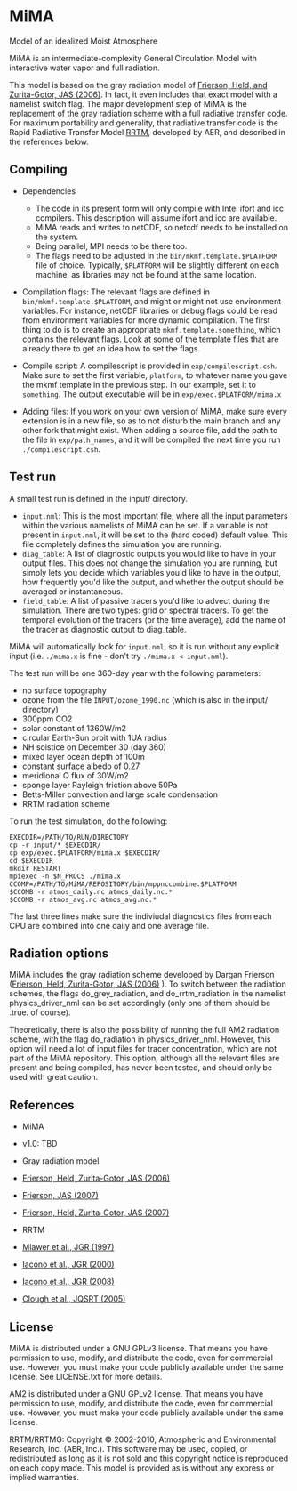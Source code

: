 # MiMA
Model of an idealized Moist Atmosphere

MiMA is an intermediate-complexity General Circulation Model with interactive water vapor and full radiation.

This model is based on the gray radiation model of [Frierson, Held, and Zurita-Gotor, JAS (2006)](http://journals.ametsoc.org/doi/abs/10.1175/JAS3753.1).
In fact, it even includes that exact model with a namelist switch flag. The major development step of MiMA is the replacement of the gray radiation scheme with a full radiative transfer code. For maximum portability and generality, that radiative transfer code is the Rapid Radiative Transfer Model [RRTM](http://rtweb.aer.com/rrtm_frame.html), developed by AER, and described in the references below.


## Compiling

* Dependencies
  * The code in its present form will only compile with Intel ifort and icc compilers. This description will assume ifort and icc are available.
  * MiMA reads and writes to netCDF, so netcdf needs to be installed on the system.
  * Being parallel, MPI needs to be there too.
  * The flags need to be adjusted in the `bin/mkmf.template.$PLATFORM` file of choice. Typically, `$PLATFORM` will be slightly different on each machine, as libraries may not be found at the same location.

* Compilation flags: The relevant flags are defined in `bin/mkmf.template.$PLATFORM`, and might or might not use environment variables. For instance, netCDF libraries or debug flags could be read from environment variables for more dynamic compilation. The first thing to do is to create an appropriate `mkmf.template.something`, which contains the relevant flags. Look at some of the template files that are already there to get an idea how to set the flags.

* Compile script: A compilescript is provided in `exp/compilescript.csh`. Make sure to set the first variable, `platform`, to whatever name you gave the mkmf template in the previous step. In our example, set it to `something`. The output executable will be in `exp/exec.$PLATFORM/mima.x`

* Adding files: If you work on your own version of MiMA, make sure every extension is in a new file, so as to not disturb the main branch and any other fork that might exist. When adding a source file, add the path to the file in `exp/path_names`, and it will be compiled the next time you run `./compilescript.csh`.



## Test run

A small test run is defined in the input/ directory.
* `input.nml`: This is the most important file, where all the input parameters within the various namelists of MiMA can be set. If a variable is not present in `input.nml`, it will be set to the (hard coded) default value. This file completely defines the simulation you are running.
* `diag_table`: A list of diagnostic outputs you would like to have in your output files. This does not change the simulation you are running, but simply lets you decide which variables you'd like to have in the output, how frequently you'd like the output, and whether the output should be averaged or instantaneous.
* `field_table`: A list of passive tracers you'd like to advect during the simulation. There are two types: grid or spectral tracers. To get the temporal evolution of the tracers (or the time average), add the name of the tracer as diagnostic output to diag_table.

MiMA will automatically look for `input.nml`, so it is run without any explicit input (i.e. ``./mima.x`` is fine - don't try ``./mima.x < input.nml``).

The test run will be one 360-day year with the following parameters:
* no surface topography
* ozone from the file `INPUT/ozone_1990.nc` (which is also in the input/ directory)
* 300ppm CO2
* solar constant of 1360W/m2
* circular Earth-Sun orbit with 1UA radius
* NH solstice on December 30 (day 360)
* mixed layer ocean depth of 100m
* constant surface albedo of 0.27
* meridional Q flux of 30W/m2
* sponge layer Rayleigh friction above 50Pa
* Betts-Miller convection and large scale condensation
* RRTM radiation scheme

To run the test simulation, do the following:
```
EXECDIR=/PATH/TO/RUN/DIRECTORY
cp -r input/* $EXECDIR/
cp exp/exec.$PLATFORM/mima.x $EXECDIR/
cd $EXECDIR
mkdir RESTART
mpiexec -n $N_PROCS ./mima.x
CCOMP=/PATH/TO/MiMA/REPOSITORY/bin/mppnccombine.$PLATFORM
$CCOMB -r atmos_daily.nc atmos_daily.nc.*
$CCOMB -r atmos_avg.nc atmos_avg.nc.*
```
The last three lines make sure the indiviudal diagnostics files from each CPU are combined into one daily and one average file.

## Radiation options

MiMA includes the gray radiation scheme developed by Dargan Frierson ([Frierson, Held, Zurita-Gotor, JAS (2006)](http://journals.ametsoc.org/doi/abs/10.1175/JAS3753.1) ). To switch between the radiation schemes, the flags do_grey_radiation, and do_rrtm_radiation in the namelist physics_driver_nml can be set accordingly (only one of them should be .true. of course). 

Theoretically, there is also the possibility of running the full AM2 radiation scheme, with the flag do_radiation in physics_driver_nml. However, this option will need a lot of input files for tracer concentration, which are not part of the MiMA repository. This option, although all the relevant files are present and being compiled, has never been tested, and should only be used with great caution.

## References

* MiMA

 * v1.0: TBD


* Gray radiation model

 * [Frierson, Held, Zurita-Gotor, JAS (2006)](http://journals.ametsoc.org/doi/abs/10.1175/JAS3753.1)
 * [Frierson, JAS (2007)](http://journals.ametsoc.org/doi/abs/10.1175/JAS3935.1)
 * [Frierson, Held, Zurita-Gotor, JAS (2007)](http://journals.ametsoc.org/doi/abs/10.1175/JAS3913.1)

* RRTM

 * [Mlawer et al., JGR (1997)](http://doi.wiley.com/10.1029/97JD00237)
 * [Iacono et al., JGR (2000)](http://doi.wiley.com/10.1029/2000JD900091)
 * [Iacono et al., JGR (2008)](http://onlinelibrary.wiley.com/doi/10.1029/2008JD009944/abstract)
 * [Clough et al., JQSRT (2005)](http://www.sciencedirect.com/science/article/pii/S0022407304002158)


## License

MiMA is distributed under a GNU GPLv3 license. That means you have permission to use, modify, and distribute the code, even for commercial use. However, you must make your code publicly available under the same license. See LICENSE.txt for more details.

AM2 is distributed under a GNU GPLv2 license. That means you have permission to use, modify, and distribute the code, even for commercial use. However, you must make your code publicly available under the same license.

RRTM/RRTMG: Copyright © 2002-2010, Atmospheric and Environmental Research, Inc. (AER, Inc.). This software
may be used, copied, or redistributed as long as it is not sold and this copyright notice is reproduced
on each copy made. This model is provided as is without any express or implied warranties.
